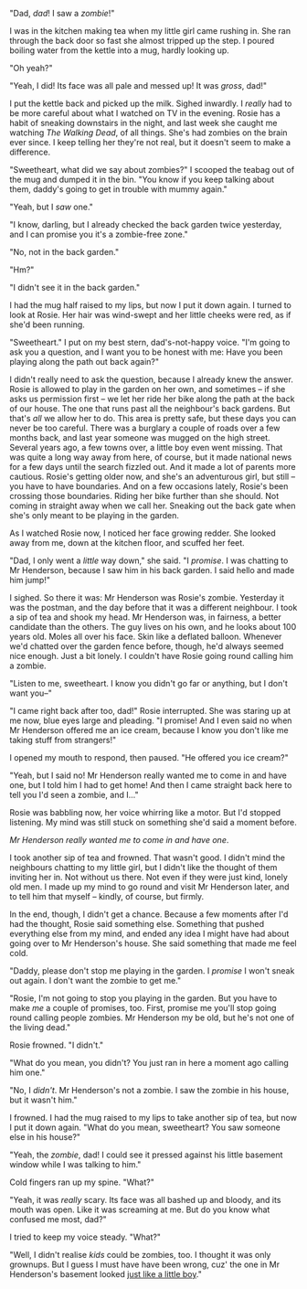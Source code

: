 "Dad, *dad*! I saw a *zombie*!"

I was in the kitchen making tea when my little girl came rushing in. She ran through the back door so fast she almost tripped up the step. I poured boiling water from the kettle into a mug, hardly looking up.

"Oh yeah?"

"Yeah, I did! Its face was all pale and messed up! It was *gross*, dad!"

I put the kettle back and picked up the milk. Sighed inwardly. I *really* had to be more careful about what I watched on TV in the evening. Rosie has a habit of sneaking downstairs in the night, and last week she caught me watching *The Walking Dead*, of all things. She's had zombies on the brain ever since. I keep telling her they're not real, but it doesn't seem to make a difference.

"Sweetheart, what did we say about zombies?" I scooped the teabag out of the mug and dumped it in the bin. "You know if you keep talking about them, daddy's going to get in trouble with mummy again."

"Yeah, but I *saw* one."

"I know, darling, but I already checked the back garden twice yesterday, and I can promise you it's a zombie-free zone."

"No, not in the back garden."

"Hm?"

"I didn't see it in the back garden."

I had the mug half raised to my lips, but now I put it down again. I turned to look at Rosie. Her hair was wind-swept and her little cheeks were red, as if she'd been running.

"Sweetheart." I put on my best stern, dad's-not-happy voice. "I'm going to ask you a question, and I want you to be honest with me: Have you been playing along the path out back again?"

I didn't really need to ask the question, because I already knew the answer. Rosie is allowed to play in the garden on her own, and sometimes – if she asks us permission first – we let her ride her bike along the path at the back of our house. The one that runs past all the neighbour's back gardens. But that's *all* we allow her to do. This area is pretty safe, but these days you can never be too careful. There was a burglary a couple of roads over a few months back, and last year someone was mugged on the high street. Several years ago, a few towns over, a little boy even went missing. That was quite a long way away from here, of course, but it made national news for a few days until the search fizzled out. And it made a lot of parents more cautious. Rosie's getting older now, and she's an adventurous girl, but still – you have to have boundaries. And on a few occasions lately, Rosie's been crossing those boundaries. Riding her bike further than she should. Not coming in straight away when we call her. Sneaking out the back gate when she's only meant to be playing in the garden.

As I watched Rosie now, I noticed her face growing redder. She looked away from me, down at the kitchen floor, and scuffed her feet.

"Dad, I only went a *little* way down," she said. "I *promise*. I was chatting to Mr Henderson, because I saw him in his back garden. I said hello and made him jump!"

I sighed. So there it was: Mr Henderson was Rosie's zombie. Yesterday it was the postman, and the day before that it was a different neighbour. I took a sip of tea and shook my head. Mr Henderson was, in fairness, a better candidate than the others. The guy lives on his own, and he looks about 100 years old. Moles all over his face. Skin like a deflated balloon. Whenever we'd chatted over the garden fence before, though, he'd always seemed nice enough. Just a bit lonely. I couldn't have Rosie going round calling him a zombie.

"Listen to me, sweetheart. I know you didn't go far or anything, but I don't want you–"

"I came right back after too, dad!" Rosie interrupted. She was staring up at me now, blue eyes large and pleading. "I promise! And I even said no when Mr Henderson offered me an ice cream, because I know you don't like me taking stuff from strangers!"

I opened my mouth to respond, then paused. "He offered you ice cream?"

"Yeah, but I said no! Mr Henderson really wanted me to come in and have one, but I told him I had to get home! And then I came straight back here to tell you I'd seen a zombie, and I..."

Rosie was babbling now, her voice whirring like a motor. But I'd stopped listening. My mind was still stuck on something she'd said a moment before.

*Mr Henderson really wanted me to come in and have one*.

I took another sip of tea and frowned. That wasn't good. I didn't mind the neighbours chatting to my little girl, but I didn't like the thought of them inviting her in. Not without us there. Not even if they were just kind, lonely old men. I made up my mind to go round and visit Mr Henderson later, and to tell him that myself – kindly, of course, but firmly. 

In the end, though, I didn't get a chance. Because a few moments after I'd had the thought, Rosie said something else. Something that pushed everything else from my mind, and ended any idea I might have had about going over to Mr Henderson's house. She said something that made me feel cold.

"Daddy, please don't stop me playing in the garden. I *promise* I won't sneak out again. I don't want the zombie to get me."

"Rosie, I'm not going to stop you playing in the garden. But you have to make *me* a couple of promises, too. First, promise me you'll stop going round calling people zombies. Mr Henderson my be old, but he's not one of the living dead."

Rosie frowned. "I didn't."

"What do you mean, you didn't? You just ran in here a moment ago calling him one."

"No, I *didn't*. Mr Henderson's not a zombie. I saw the zombie in his house, but it wasn't him."

I frowned. I had the mug raised to my lips to take another sip of tea, but now I put it down again. "What do you mean, sweetheart? You saw someone else in his house?"

"Yeah, the *zombie*, dad! I could see it pressed against his little basement window while I was talking to him."

Cold fingers ran up my spine. "What?"

"Yeah, it was *really* scary. Its face was all bashed up and bloody, and its mouth was open. Like it was screaming at me. But do you know what confused me most, dad?"

I tried to keep my voice steady. "What?"

"Well, I didn't realise *kids* could be zombies, too. I thought it was only grownups. But I guess I must have have been wrong, cuz' the one in Mr Henderson's basement looked [just like a little boy](https://www.reddit.com/r/samhaysom/comments/aow1eb/stories_and_links/)."